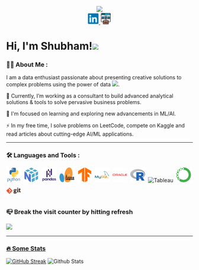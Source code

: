 <div id="header" align="center">
  <img src="https://github.com/garg9778/garg9778/blob/main/scaler-create-impact.gif" width="500"/>
</div>
<div id="badges" align="center">
  <a href="https://www.linkedin.com/in/garg9778/">
    <img src="https://github.com/devicons/devicon/blob/master/icons/linkedin/linkedin-original.svg" alt="LinkedIn Badge" width="30"/>
  <a target="_blank" rel="noopener noreferrer" href="https://garg9778.github.io/" width="30">
    <img src="https://github.com/garg9778/garg9778/blob/main/Portfolio.png" width="30">
</a>
</div> 
 <h1>
  Hi, I'm <b>Shubham!</b><img src="https://media.giphy.com/media/hvRJCLFzcasrR4ia7z/giphy.gif" width="30px"/></h1>
</h1>


### 👨‍🎓 About Me :
I am a data enthusiast passionate about presenting creative solutions to complex problems using the power of data <img src="https://media.giphy.com/media/WUlplcMpOCEmTGBtBW/giphy.gif" width="30">.

:telescope: Currently, I’m working as a consultant to build advanced analytical solutions & tools to solve pervasive business problems.

:seedling: I'm focused on learning and exploring new advancements in ML/AI.

:zap: In my free time, I solve problems on LeetCode, compete on Kaggle and read articles about cutting-edge AI/ML applications.

---

### 🛠️ Languages and Tools :
<div>
  <img src="https://github.com/devicons/devicon/blob/master/icons/python/python-original-wordmark.svg" title="Python" alt="Python" width="40" height="40"/>&nbsp;
  <img src="https://github.com/devicons/devicon/blob/master/icons/numpy/numpy-original.svg" title="Numpy" alt="Numpy" width="40" height="40"/>&nbsp;
  <img src="https://github.com/devicons/devicon/blob/master/icons/pandas/pandas-original-wordmark.svg" title="Pandas" alt="Pandas" width="40" height="40"/>&nbsp;
  <img src="https://github.com/scikit-learn/scikit-learn/blob/main/doc/logos/scikit-learn-logo-without-subtitle.svg" title="Scikit-learn" alt="Scikit-learn" width="40" height="40"/>&nbsp; 
  <img src="https://github.com/devicons/devicon/blob/master/icons/tensorflow/tensorflow-original.svg" title="Tensorflow" alt="Tensorflow" width="40" height="40"/>&nbsp;
  <img src="https://github.com/devicons/devicon/blob/master/icons/mysql/mysql-original-wordmark.svg" title="MySQL"  alt="MySQL" width="40" height="40"/>&nbsp;
  <img src="https://github.com/devicons/devicon/blob/master/icons/oracle/oracle-original.svg" title="MySQL"  alt="MySQL" width="40" height="40"/>&nbsp;
  <img src="https://github.com/devicons/devicon/blob/master/icons/r/r-original.svg" title="R" alt="R" width="40" height="40"/>&nbsp;
  <img src="https://cdn.worldvectorlogo.com/logos/tableau-software.svg" title="Tableau"  alt="Tableau" width="40" height="40"/>&nbsp;
  <img src="https://github.com/devicons/devicon/blob/master/icons/anaconda/anaconda-original.svg" title="Anaconda"  alt="Anaconda" width="40" height="40"/>&nbsp;
  <img src="https://github.com/devicons/devicon/blob/master/icons/git/git-original-wordmark.svg" title="Git" **alt="Git" width="40" height="40"/>
</div>

### 📪 Break the visit counter by hitting refresh
<a target="_blank" rel="noopener noreferrer" href="https://github.com/additanwar">
    <img src="https://profile-counter.glitch.me/garg9778/count.svg" />
</div>

--- 

### 🔥 Some Stats
[![GitHub Streak](http://github-readme-streak-stats.herokuapp.com?user=garg9778&theme=dark)](https://git.io/streak-stats)
![Github Stats](https://github-readme-stats.vercel.app/api?username=garg9778&show_icons=true&theme=dark)
